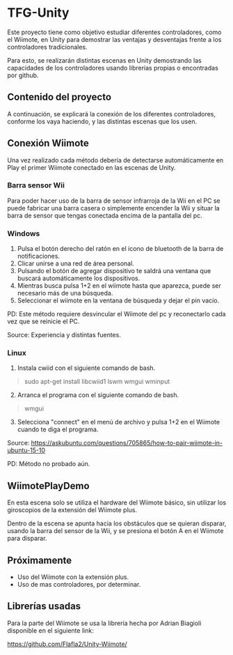 TFG-Unity
==

Este proyecto tiene como objetivo estudiar diferentes controladores, como el Wiimote, en Unity para demostrar las ventajas y desventajas frente a los controladores tradicionales.

Para esto, se realizarán distintas escenas en Unity demostrando las capacidades de los controladores usando librerías propias o encontradas por github.

## Contenido del proyecto

A continuación, se explicará la conexión de los diferentes controladores, conforme los vaya haciendo, y las distintas escenas que los usen.

## Conexión Wiimote

Una vez realizado cada método debería de detectarse automáticamente en Play el primer Wiimote conectado en las escenas de Unity.

### Barra sensor Wii

Para poder hacer uso de la barra de sensor infrarroja de la Wii en el PC se puede fabricar una barra casera o simplemente encender la Wii y situar la barra de sensor que tengas conectada encima de la pantalla del pc.

### Windows

1. Pulsa el botón derecho del ratón en el icono de bluetooth de la barra de notificaciones.
2. Clicar unirse a una red de área personal.
3. Pulsando el botón de agregar dispositivo te saldrá una ventana que buscará automáticamente los dispositivos.
4. Mientras busca pulsa 1+2 en el wiimote hasta que aparezca, puede ser necesario más de una búsqueda.
5. Seleccionar el wiimote en la ventana de búsqueda y dejar el pin vacío.

PD: Este método requiere desvincular el Wiimote del pc y reconectarlo cada vez que se reinicie el PC.

Source: Experiencia y distintas fuentes.

### Linux

1. Instala cwiid con el siguiente comando de bash.
> sudo apt-get install libcwiid1 lswm wmgui wminput

2. Arranca el programa con el siguiente comando de bash.
> wmgui

3. Selecciona "connect" en el menú de archivo y pulsa 1+2 en el Wiimote cuando te diga el programa.

Source: https://askubuntu.com/questions/705865/how-to-pair-wiimote-in-ubuntu-15-10

PD: Método no probado aún.

## WiimotePlayDemo

En esta escena solo se utiliza el hardware del Wiimote básico, sin utilizar los giroscopios de la extensión del Wiimote plus.

Dentro de la escena se apunta hacia los obstáculos que se quieran disparar, usando la barra del sensor de la Wii, y se presiona el botón A en el Wiimote para disparar.

## Próximamente

* Uso del Wiimote con la extensión plus.
* Uso de mas controladores, por determinar.

## Librerías usadas

Para la parte del Wiimote se usa la librería hecha por Adrian Biagioli disponible en el siguiente link:

https://github.com/Flafla2/Unity-Wiimote/
